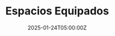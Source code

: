 ---
title: "Espacios Equipados"
meta_title: "Consultorios Completamente Equipados - Belgrano"
description: "Consultorios profesionales con todo el equipamiento necesario para tu práctica. Listos para usar desde el primer día."
date: 2025-01-24T05:00:00Z
image: "/images/services/service-3.png"
categories: ["equipamiento"]
featured_in_homepage: true
features:
  - name: "Mobiliario profesional"
    description: "Escritorios, sillones ergonómicos, bibliotecas y todo el mobiliario necesario para crear el ambiente terapéutico ideal."
  - name: "Tecnología incluida"
    description: "WiFi de alta velocidad, climatización individual en cada consultorio y excelente aislación acústica para garantizar privacidad."
  - name: "Áreas comunes"
    description: "Acceso a cocina equipada, baño completo y espacios de espera cómodos para tus pacientes en un ambiente profesional."
draft: false
---